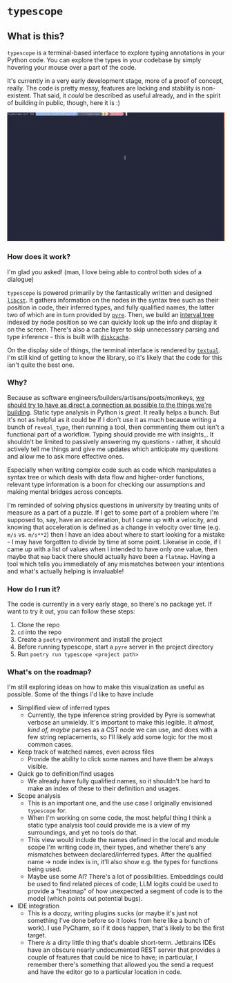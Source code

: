 # `typescope`

## What is this?

`typescope` is a terminal-based interface to explore typing annotations in your Python code. You can explore the types in your codebase by simply hovering your mouse over a part of the code.

It's currently in a very early development stage, more of a proof of concept, really. The code is pretty messy, features are lacking and stability is non-existent. That said, it _could_ be described as useful already, and in the spirit of building in public, though, here it is :)

![typescope](assets/peek_typescope.gif)


### How does it work?

I'm glad you asked! (man, I love being able to control both sides of a dialogue)

`typescope` is powered primarily by the fantastically written and designed [`libcst`](). It gathers information on the nodes in the syntax tree such as their position in code, their inferred types, and fully qualified names, the latter two of which are in turn provided by [`pyre`](). Then, we build an [interval tree]() indexed by node position so we can quickly look up the info and display it on the screen. There's also a cache layer to skip unnecessary parsing and type inference - this is built with [`diskcache`]().

On the display side of things, the terminal interface is rendered by [`textual`](). I'm still kind of getting to know the library, so it's likely that the code for this isn't quite the best one.

### Why?

Because as software engineers/builders/artisans/poets/monkeys, [we should try to have as direct a connection as possible to the things we're building](). Static type analysis in Python is _great_. It really helps a bunch. But it's not as helpful as it could be if I don't use it as much because writing a bunch of `reveal_type`, then running a tool, then commenting them out isn't a functional part of a workflow. Typing should provide me with insights_. It shouldn't be limited to passively answering my questions - rather, it should actively tell me things and give me updates which anticipate my questions and allow me to ask more effective ones.

Especially when writing complex code such as code which manipulates a syntax tree or which deals with data flow and higher-order functions, relevant type information is a boon for checking our assumptions and making mental bridges across concepts. 

I'm reminded of solving physics questions in university by treating units of measure as a part of a puzzle. If I get to some part of a problem where I'm supposed to, say, have an acceleration, but I came up with a velocity, and knowing that acceleration is defined as a change in velocity over time (e.g. `m/s` vs. `m/s**2`) then I have an idea about where to start looking for a mistake - I may have forgotten to divide by time at some point. Likewise in code, if I came up with a list of values when I intended to have only one value, then maybe that `map` back there should actually have been a `flatmap`. Having a tool which tells you immediately of any mismatches between your intentions and what's actually helping is invaluable! 

### How do I run it?

The code is currently in a very early stage, so there's no package yet. If want to try it out, you can follow these steps:

1. Clone the repo
2. `cd` into the repo
3. Create a `poetry` environment and install the project
4. Before running typescope, start a `pyre` server in the project directory
5. Run `poetry run typescope <project path>`

### What's on the roadmap?

I'm still exploring ideas on how to make this visualization as useful as possible. Some of the things I'd like to have include
- Simplified view of inferred types
	- Currently, the type inference string provided by Pyre is somewhat verbose an unwieldy. It's important to make this legible. It _almost, kind of, maybe_ parses as a CST node we can use, and does with a few string replacements, so I'll likely add some logic for the most common cases.
- Keep track of watched names, even across files
	- Provide the ability to click some names and have them be always visible.
- Quick go to definition/find usages
	- We already have fully qualified names, so it shouldn't be hard to make an index of these to their definition and usages.
- Scope analysis
	- This is an important one, and the use case I originally envisioned `typescope` for. 
	- When I'm working on some code, the most helpful thing I think a static type analysis tool could provide me is a view of my surroundings, and yet no tools do that.
	- This view would include the names defined in the local and module scope I'm writing code in, their types, and whether there's any mismatches between declared/inferred types. After the qualified name -> node index is in, it'll also show e.g. the types for functions being used.
	- Maybe use some AI? There's a lot of possibilities. Embeddings could be used to find related pieces of code; LLM logits could be used to provide a "heatmap" of how unexpected a segment of code is to the model (which points out potential bugs). 
- IDE integration
	- This is a doozy, writing plugins sucks (or maybe it's just not something I've done before so it looks from here like a bunch of work). I use PyCharm, so if it does happen, that's likely to be the first target.
	- There _is_ a dirty little thing that's doable short-term. Jetbrains IDEs have an obscure nearly undocumented REST server that provides a couple of features that could be nice to have; in particular, I remember there's something that allowed you the send a request and have the editor go to a particular location in code. 
